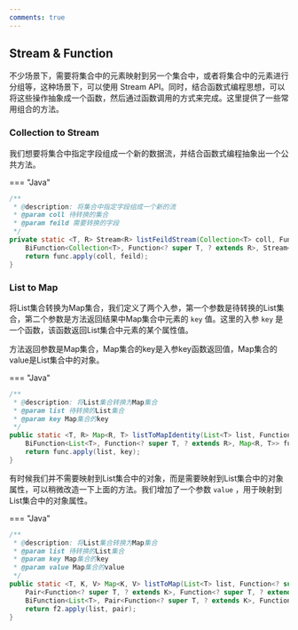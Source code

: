```yaml
---
comments: true
---
```


## Stream & Function

不少场景下，需要将集合中的元素映射到另一个集合中，或者将集合中的元素进行分组等，这种场景下，可以使用 Stream API。同时，结合函数式编程思想，可以将这些操作抽象成一个函数，然后通过函数调用的方式来完成。这里提供了一些常用组合的方法。

### Collection to Stream

我们想要将集合中指定字段组成一个新的数据流，并结合函数式编程抽象出一个公共方法。

=== "Java"

```java linenums="1"
/**
 * @description: 将集合中指定字段组成一个新的流
 * @param coll 待转换的集合
 * @param feild 需要转换的字段
 */
private static <T, R> Stream<R> listFeildStream(Collection<T> coll, Function<? super T, ? extends R> feild) {
    BiFunction<Collection<T>, Function<? super T, ? extends R>, Stream<R>> func = (t, u) -> t.stream().map(u);
    return func.apply(coll, feild);
}
```

### List to Map

将List集合转换为Map集合，我们定义了两个入参，第一个参数是待转换的List集合，第二个参数是方法返回结果中Map集合中元素的 `key` 值。这里的入参 `key` 是一个函数，该函数返回List集合中元素的某个属性值。

方法返回参数是Map集合，Map集合的key是入参key函数返回值，Map集合的value是List集合中的对象。

=== "Java"

```java linenums="1"
/**
 * @description: 将List集合转换为Map集合
 * @param list 待转换的List集合
 * @param key Map集合的key
 */
public static <T, R> Map<R, T> listToMapIdentity(List<T> list, Function<? super T, ? extends R> key) {
    BiFunction<List<T>, Function<? super T, ? extends R>, Map<R, T>> func = (t, u) -> t.stream().collect(Collectors.toMap(u, Function.identity(), (v1,v2) -> v2));
    return func.apply(list, key);
}
```

有时候我们并不需要映射到List集合中的对象，而是需要映射到List集合中的对象属性，可以稍微改造一下上面的方法。我们增加了一个参数 `value` ，用于映射到List集合中的对象属性。

=== "Java"

```java linenums="1"
/**
 * @description: 将List集合转换为Map集合
 * @param list 待转换的List集合
 * @param key Map集合的key
 * @param value Map集合的value
 */
public static <T, K, V> Map<K, V> listToMap(List<T> list, Function<? super T, ? extends K> key, Function<? super T, ? extends V> value) {
    Pair<Function<? super T, ? extends K>, Function<? super T, ? extends V>> pair = Pair.of(key, value);
    BiFunction<List<T>, Pair<Function<? super T, ? extends K>, Function<? super T, ? extends V>>, Map<K, V>> f2 = (t, u) -> t.stream().collect(Collectors.toMap(u.getLeft(), u.getRight(), (v1,v2) -> v2));
    return f2.apply(list, pair);
}
```